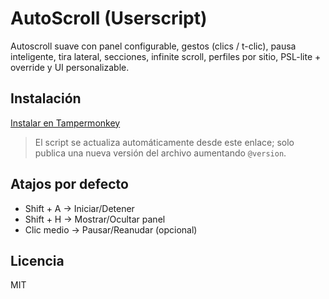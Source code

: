 # AutoScroll (Userscript)

Autoscroll suave con panel configurable, gestos (clics / t-clic), pausa inteligente, tira lateral, secciones, infinite scroll, perfiles por sitio, PSL-lite + override y UI personalizable.

## Instalación
[Instalar en Tampermonkey](https://raw.githubusercontent.com/MatiasRDev/AutoScroll/main/dist/autoscroll.user.js)

> El script se actualiza automáticamente desde este enlace; solo publica una nueva versión del archivo aumentando `@version`.

## Atajos por defecto
- Shift + A → Iniciar/Detener
- Shift + H → Mostrar/Ocultar panel
- Clic medio → Pausar/Reanudar (opcional)

## Licencia
MIT
